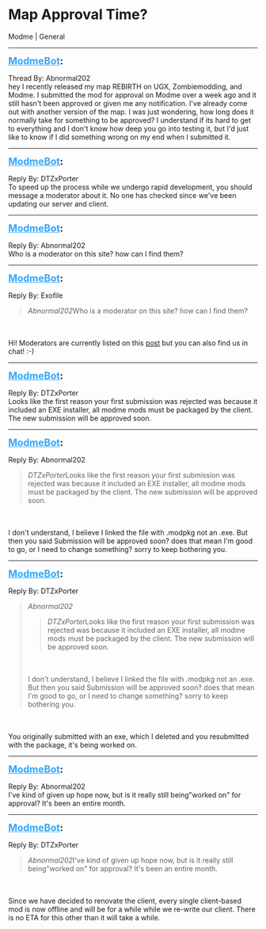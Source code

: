 # Map Approval Time?
Modme | General

---
<strong style="font-size: 1.4em;"><span style="text-decoration: underline;text-decoration-color: #34a7f9;"><span style="color:#34a7f9;">ModmeBot</span></span>:</strong>

<p>Thread By: Abnormal202<br />hey I recently released my map REBIRTH on UGX, Zombiemodding, and Modme. I submitted the mod for approval on Modme over a week ago and it still hasn&#39;t been approved or given me any notification. I&#39;ve already come out with another version of the map. I was just wondering, how long does it normally take for something to be approved? I understand if its hard to get to everything and I don&#39;t know how deep you go into testing it, but I&#39;d just like to know if I did something wrong on my end when I submitted it.</p>

---
<strong style="font-size: 1.4em;"><span style="text-decoration: underline;text-decoration-color: #34a7f9;"><span style="color:#34a7f9;">ModmeBot</span></span>:</strong>

<p>Reply By: DTZxPorter<br />To speed up the process while we undergo rapid development, you should message a moderator about it. No one has checked since we&#39;ve been updating our server and client.</p>

---
<strong style="font-size: 1.4em;"><span style="text-decoration: underline;text-decoration-color: #34a7f9;"><span style="color:#34a7f9;">ModmeBot</span></span>:</strong>

<p>Reply By: Abnormal202<br />Who is a moderator on this site? how can I find them?</p>

---
<strong style="font-size: 1.4em;"><span style="text-decoration: underline;text-decoration-color: #34a7f9;"><span style="color:#34a7f9;">ModmeBot</span></span>:</strong>

<p>Reply By: Exofile<br /><blockquote><em>Abnormal202</em>Who is a moderator on this site? how can I find them?</blockquote><br /><br />Hi! Moderators are currently listed on this <a href="http://aviacreations.com/modme/forum/topic.php?tid=27">post</a> but you can also find us in chat! :-)</p>

---
<strong style="font-size: 1.4em;"><span style="text-decoration: underline;text-decoration-color: #34a7f9;"><span style="color:#34a7f9;">ModmeBot</span></span>:</strong>

<p>Reply By: DTZxPorter<br />Looks like the first reason your first submission was rejected was because it included an EXE installer, all modme mods must be packaged by the client. The new submission will be approved soon.</p>

---
<strong style="font-size: 1.4em;"><span style="text-decoration: underline;text-decoration-color: #34a7f9;"><span style="color:#34a7f9;">ModmeBot</span></span>:</strong>

<p>Reply By: Abnormal202<br /><blockquote><em>DTZxPorter</em>Looks like the first reason your first submission was rejected was because it included an EXE installer, all modme mods must be packaged by the client. The new submission will be approved soon.</blockquote><br /><br />I don&#39;t understand, I believe I linked the file with .modpkg not an .exe. But then you said Submission will be approved soon? does that mean I&#39;m good to go, or I need to change something? sorry to keep bothering you.</p>

---
<strong style="font-size: 1.4em;"><span style="text-decoration: underline;text-decoration-color: #34a7f9;"><span style="color:#34a7f9;">ModmeBot</span></span>:</strong>

<p>Reply By: DTZxPorter<br /><blockquote><em>Abnormal202</em><blockquote><em>DTZxPorter</em>Looks like the first reason your first submission was rejected was because it included an EXE installer, all modme mods must be packaged by the client. The new submission will be approved soon.</blockquote><br /><br />I don&#39;t understand, I believe I linked the file with .modpkg not an .exe. But then you said Submission will be approved soon? does that mean I&#39;m good to go, or I need to change something? sorry to keep bothering you.</blockquote><br /><br />You originally submitted with an exe, which I deleted and you resubmitted with the package, it&#39;s being worked on.</p>

---
<strong style="font-size: 1.4em;"><span style="text-decoration: underline;text-decoration-color: #34a7f9;"><span style="color:#34a7f9;">ModmeBot</span></span>:</strong>

<p>Reply By: Abnormal202<br />I&#39;ve kind of given up hope now, but is it really still being&quot;worked on&quot; for approval? It&#39;s been an entire month.</p>

---
<strong style="font-size: 1.4em;"><span style="text-decoration: underline;text-decoration-color: #34a7f9;"><span style="color:#34a7f9;">ModmeBot</span></span>:</strong>

<p>Reply By: DTZxPorter<br /><blockquote><em>Abnormal202</em>I&#39;ve kind of given up hope now, but is it really still being&quot;worked on&quot; for approval? It&#39;s been an entire month.</blockquote><br /><br />Since we have decided to renovate the client, every single client-based mod is now offline and will be for a while while we re-write our client. There is no ETA for this other than it will take a while.</p>
